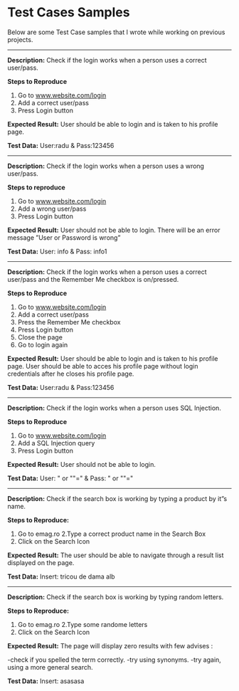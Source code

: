 # Test Cases Samples

Below are some Test Case samples that I wrote while working on previous projects.

---------------------

**Description:**
Check if the login works when a person uses a correct user/pass.

**Steps to Reproduce**
1. Go to www.website.com/login
2. Add a correct user/pass
3. Press Login button

**Expected Result:**
User should be able to login and is taken to his profile page.

**Test Data:**
User:radu & Pass:123456

---------------------
**Description:**
Check if the login works when a person uses a wrong user/pass.

**Steps to reproduce**
1. Go to www.website.com/login
2. Add a wrong user/pass
3. Press Login button

**Expected Result:**
User should not be able to login. There will be an error message ”User or Password is wrong”

**Test Data:**
User: info & Pass: info1

------------------

**Description:**
Check if the login works when a person uses a correct user/pass and the Remember Me checkbox is on/pressed.

 **Steps to Reproduce**
1. Go to www.website.com/login
2. Add a correct user/pass
3. Press the Remember Me checkbox
4. Press Login button
5. Close the page
6. Go to login again

**Expected Result:**
User should be able to login and is taken to his profile page.
User should be able to acces his profile page without login credentials after he closes his profile page.

**Test Data:**
User:radu & Pass:123456

---------------------
**Description:**
Check if the login works when a person uses SQL Injection.

**Steps to Reproduce**
1. Go to www.website.com/login
2. Add a SQL Injection query
3. Press Login button

**Expected Result:**
User should not be able to login.

**Test Data:**
User: " or ""=" & Pass: " or ""="

-----------------------

**Description:**
Check if the search box is working by typing a product by it”s name.

**Steps to Reproduce:**
1. Go to emag.ro
2.Type a correct product name in the Search Box
3. Click on the Search Icon

**Expected Result:**
The user should be able to navigate through a result list displayed on the page.

**Test Data:** 
Insert: tricou de dama alb 

------------------------

**Description:**
Check if the search box is working by typing random letters.

**Steps to Reproduce:**
1. Go to emag.ro
2.Type some randome letters
3. Click on the Search Icon

**Expected Result:**
The page will display zero results with few advises :

-check if you spelled the term correctly.
-try using synonyms.
-try again, using a more general search.

**Test Data:** 
Insert: asasasa
